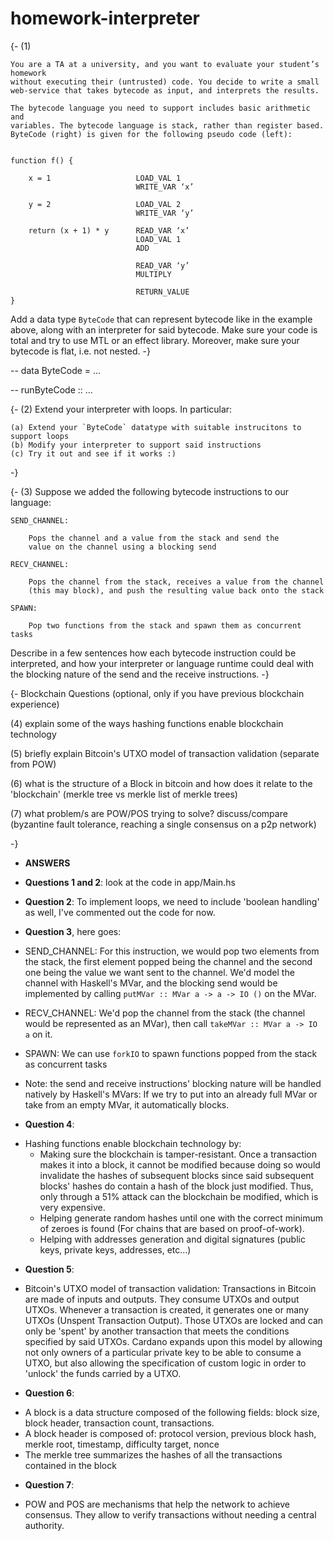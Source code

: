 # homework-interpreter

{-
(1)

    You are a TA at a university, and you want to evaluate your student’s homework
    without executing their (untrusted) code. You decide to write a small
    web-service that takes bytecode as input, and interprets the results.

    The bytecode language you need to support includes basic arithmetic and
    variables. The bytecode language is stack, rather than register based.
    ByteCode (right) is given for the following pseudo code (left):


    function f() {

        x = 1                   LOAD_VAL 1
                                WRITE_VAR ‘x’

        y = 2                   LOAD_VAL 2
                                WRITE_VAR ‘y’

        return (x + 1) * y      READ_VAR ‘x’
                                LOAD_VAL 1
                                ADD

                                READ_VAR ‘y’
                                MULTIPLY

                                RETURN_VALUE
    }


Add a data type `ByteCode` that can represent bytecode like in the example
above, along with an interpreter for said bytecode. Make sure your code is
total and try to use MTL or an effect library. Moreover, make sure your
bytecode is flat, i.e. not nested.
-}

-- data ByteCode = ...

-- runByteCode :: ...




{-
(2)
    Extend your interpreter with loops. In particular:

    (a) Extend your `ByteCode` datatype with suitable instrucitons to support loops
    (b) Modify your interpreter to support said instructions
    (c) Try it out and see if it works :)
-}



{-
(3)  Suppose we added the following bytecode instructions to our language:

    SEND_CHANNEL:

        Pops the channel and a value from the stack and send the
        value on the channel using a blocking send

    RECV_CHANNEL:

        Pops the channel from the stack, receives a value from the channel
        (this may block), and push the resulting value back onto the stack

    SPAWN:

        Pop two functions from the stack and spawn them as concurrent tasks


Describe in a few sentences how each bytecode instruction could be interpreted,
and how your interpreter or language runtime could deal with the blocking nature
of the send and the receive instructions.
-}



{-
Blockchain Questions (optional, only if you have previous blockchain experience)

(4) explain some of the ways hashing functions enable blockchain technology


(5) briefly explain Bitcoin's UTXO model of transaction validation (separate from POW)


(6) what is the structure of a Block in bitcoin and how does it relate to the 'blockchain' (merkle tree vs merkle list of merkle trees)


(7) what problem/s are POW/POS trying to solve? discuss/compare (byzantine fault tolerance, reaching a single consensus on a p2p network)

-}

* **ANSWERS**

* **Questions 1 and 2**: look at the code in app/Main.hs

* **Question 2**: To implement loops, we need to include 'boolean handling' as well, I've commented out the code for now.

* **Question 3**, here goes:

- SEND_CHANNEL: For this instruction, we would pop two elements from the stack, the first element popped being the channel and the second one being
  the value we want sent to the channel. We'd model the channel with Haskell's MVar, and the blocking send would be implemented by calling `putMVar :: MVar a -> a -> IO ()` on the MVar.

- RECV_CHANNEL: We'd pop the channel from the stack (the channel would be represented as an MVar), then call `takeMVar :: MVar a -> IO a` on it.

- SPAWN: We can use `forkIO` to spawn functions popped from the stack as concurrent tasks

- Note: the send and receive instructions' blocking nature will be handled natively by Haskell's MVars: If we try to put into an already full MVar or take from an empty MVar, it automatically blocks.


* **Question 4**:
- Hashing functions enable blockchain technology by:
    * Making sure the blockchain is tamper-resistant. Once a transaction makes it into a block, it cannot be modified because doing so would invalidate the hashes of subsequent blocks since said subsequent blocks' hashes do contain a hash of the block just modified. Thus, only through a 51% attack can the blockchain be modified, which is very expensive.
    * Helping generate random hashes until one with the correct minimum of zeroes is found (For chains that are based on proof-of-work).
    * Helping with addresses generation and digital signatures (public keys, private keys, addresses, etc...)

* **Question 5**:
- Bitcoin's UTXO model of transaction validation:
Transactions in Bitcoin are made of inputs and outputs. They consume UTXOs and output UTXOs. Whenever a transaction is created, it generates one or many UTXOs (Unspent Transaction Output). Those UTXOs are locked and can only be 'spent' by another transaction that meets the conditions specified by said UTXOs.  Cardano expands upon this model by allowing not only owners of a particular private key to be able to consume a UTXO, but also allowing the specification of custom logic in order to 'unlock' the funds carried by a UTXO.

* **Question 6**:
- A block is a data structure composed of the following fields: block size, block header, transaction count, transactions.
- A block header is composed of: protocol version, previous block hash, merkle root, timestamp, difficulty target, nonce
- The merkle tree summarizes the hashes of all the transactions contained in the block

* **Question 7**:
- POW and POS are mechanisms that help the network to achieve consensus. They allow to verify transactions without needing a central authority.
